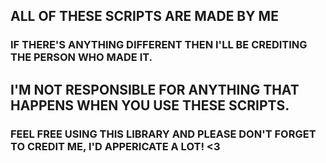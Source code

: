 ## ALL OF THESE SCRIPTS ARE MADE BY ME
### IF THERE'S ANYTHING DIFFERENT THEN I'LL BE CREDITING THE PERSON WHO MADE IT.

## I'M NOT RESPONSIBLE FOR ANYTHING THAT HAPPENS WHEN YOU USE THESE SCRIPTS.
### FEEL FREE USING THIS LIBRARY AND PLEASE DON'T FORGET TO CREDIT ME, I'D APPERICATE A LOT! <3